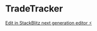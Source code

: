 # TradeTracker

[Edit in StackBlitz next generation editor ⚡️](https://stackblitz.com/~/github.com/fakeneuron/TradeTracker)
